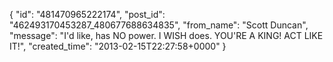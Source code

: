  {
   "id": "481470965222174",
   "post_id": "462493170453287_480677688634835",
   "from_name": "Scott Duncan",
   "message": "I'd like, has NO power. I WISH does. YOU'RE A KING! ACT LIKE IT!",
   "created_time": "2013-02-15T22:27:58+0000"
 }
